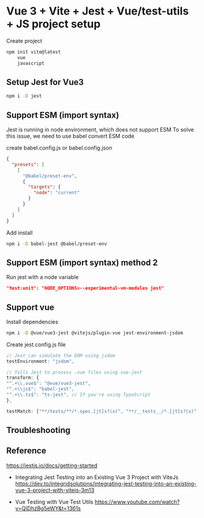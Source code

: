 # Vue 3 + Vite + Jest + Vue/test-utils + JS project setup

Create project

```sh
npm init vite@latest
    vue
    javascript
```

## Setup Jest for Vue3

```sh
npm i -D jest
```

## Support ESM (import syntax)

Jest is running in node environment, which does not support ESM
To solve this issue, we need to use babel convert ESM code

create babel.config.js or babel.config.json

```json
{
  "presets": [
    [
      "@babel/preset-env",
      {
        "targets": {
          "node": "current"
        }
      }
    ]
  ]
}
```

Add install

```sh
npm i -D babel-jest @babel/preset-env
```

## Support ESM (import syntax) method 2

Run jest with a node variable

```json
"test:unit": "NODE_OPTIONS=--experimental-vm-modules jest"
```

## Support vue

Install dependencies

```sh
npm i -D @vue/vue3-jest @vitejs/plugin-vue jest-environment-jsdom
```

Create jest.config.js file

```js
// Jest can simulate the DOM using jsdom
testEnvironment: "jsdom",

// Tells Jest to process .vue files using vue-jest
transform: {
"^.+\\.vue$": "@vue/vue3-jest",
"^.+\\js$": "babel-jest",
"^.+\\.ts$": "ts-jest", // If you're using TypeScript
},

testMatch: ["**/tests/**/*.spec.[jt]s?(x)", "**/__tests__/*.[jt]s?(x)", "**/*.spec.[jt]s?(x)"],
```

## Troubleshooting

## Reference

https://jestjs.io/docs/getting-started

- Integrating Jest Testing into an Existing Vue 3 Project with ViteJs
  https://dev.to/integridsolutions/integrating-jest-testing-into-an-existing-vue-3-project-with-vitejs-3m13

- Vue Testing with Vue Test Utils
  https://www.youtube.com/watch?v=QIDhzBg5eWY&t=1361s
